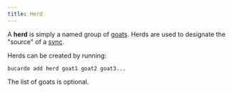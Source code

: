 ```yaml
---
title: Herd
---
```


A **herd** is simply a named group of [goats](/Bucardo/goat "wikilink"). Herds are used to designate the "source" of a [sync](/Bucardo/sync "wikilink").

Herds can be created by running:

` bucardo add herd `<name>` goat1 goat2 goat3...`

The list of goats is optional.

